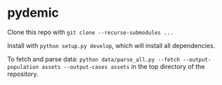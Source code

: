 # pydemic

Clone this repo with `git clone --recurse-submodules ...`

Install with `python setup.py develop`, which will install all dependencies.

To fetch and parse data: `python data/parse_all.py --fetch --output-population assets --output-cases assets` in the top directory of the repository.

